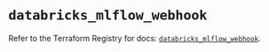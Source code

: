 # `databricks_mlflow_webhook`

Refer to the Terraform Registry for docs: [`databricks_mlflow_webhook`](https://registry.terraform.io/providers/databricks/databricks/1.64.1/docs/resources/mlflow_webhook).
